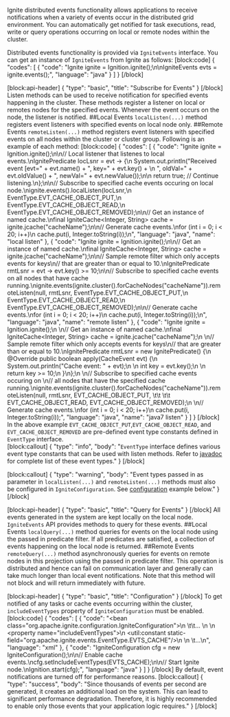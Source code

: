 <!--
  Licensed to the Apache Software Foundation (ASF) under one or more
  contributor license agreements.  See the NOTICE file distributed with
  this work for additional information regarding copyright ownership.
  The ASF licenses this file to You under the Apache License, Version 2.0
  (the "License"); you may not use this file except in compliance with
  the License.  You may obtain a copy of the License at

       http://www.apache.org/licenses/LICENSE-2.0

  Unless required by applicable law or agreed to in writing, software
  distributed under the License is distributed on an "AS IS" BASIS,
  WITHOUT WARRANTIES OR CONDITIONS OF ANY KIND, either express or implied.
  See the License for the specific language governing permissions and
  limitations under the License.
-->

Ignite distributed events functionality allows applications to receive notifications when a variety of events occur in the distributed grid environment. You can automatically get notified for task executions, read, write or query operations occurring on local or remote nodes within the cluster.

Distributed events functionality is provided via `IgniteEvents` interface. You can get an instance of `IgniteEvents` from Ignite as follows:
[block:code]
{
  "codes": [
    {
      "code": "Ignite ignite = Ignition.ignite();\n\nIgniteEvents evts = ignite.events();",
      "language": "java"
    }
  ]
}
[/block]

[block:api-header]
{
  "type": "basic",
  "title": "Subscribe for Events"
}
[/block]
Listen methods can be used to receive notification for specified events happening in the cluster. These methods register a listener on local or remotes nodes for the specified events. Whenever the event occurs on the node, the listener is notified. 
##Local Events
`localListen(...)`  method registers event listeners with specified events on local node only.
##Remote Events
`remoteListen(...)` method registers event listeners with specified events on all nodes within the cluster or cluster group. Following is an example of each method:
[block:code]
{
  "codes": [
    {
      "code": "Ignite ignite = Ignition.ignite();\n\n// Local listener that listenes to local events.\nIgnitePredicate<CacheEvent> locLsnr = evt -> {\n  System.out.println(\"Received event [evt=\" + evt.name() + \", key=\" + evt.key() + \n    \", oldVal=\" + evt.oldValue() + \", newVal=\" + evt.newValue());\n\n  return true; // Continue listening.\n};\n\n// Subscribe to specified cache events occuring on local node.\nignite.events().localListen(locLsnr,\n  EventType.EVT_CACHE_OBJECT_PUT,\n  EventType.EVT_CACHE_OBJECT_READ,\n  EventType.EVT_CACHE_OBJECT_REMOVED);\n\n// Get an instance of named cache.\nfinal IgniteCache<Integer, String> cache = ignite.jcache(\"cacheName\");\n\n// Generate cache events.\nfor (int i = 0; i < 20; i++)\n  cache.put(i, Integer.toString(i));\n",
      "language": "java",
      "name": "local listen"
    },
    {
      "code": "Ignite ignite = Ignition.ignite();\n\n// Get an instance of named cache.\nfinal IgniteCache<Integer, String> cache = ignite.jcache(\"cacheName\");\n\n// Sample remote filter which only accepts events for keys\n// that are greater than or equal to 10.\nIgnitePredicate<CacheEvent> rmtLsnr = evt -> evt.<Integer>key() >= 10;\n\n// Subscribe to specified cache events on all nodes that have cache running.\nignite.events(ignite.cluster().forCacheNodes(\"cacheName\")).remoteListen(null, rmtLsnr,                                                                 EventType.EVT_CACHE_OBJECT_PUT,\n  EventType.EVT_CACHE_OBJECT_READ,\n  EventType.EVT_CACHE_OBJECT_REMOVED);\n\n// Generate cache events.\nfor (int i = 0; i < 20; i++)\n  cache.put(i, Integer.toString(i));\n",
      "language": "java",
      "name": "remote listen"
    },
    {
      "code": "Ignite ignite = Ignition.ignite();\n \n// Get an instance of named cache.\nfinal IgniteCache<Integer, String> cache = ignite.jcache(\"cacheName\");\n \n// Sample remote filter which only accepts events for keys\n// that are greater than or equal to 10.\nIgnitePredicate<CacheEvent> rmtLsnr = new IgnitePredicate<CacheEvent>() {\n    @Override public boolean apply(CacheEvent evt) {\n        System.out.println(\"Cache event: \" + evt);\n \n        int key = evt.key();\n \n        return key >= 10;\n    }\n};\n \n// Subscribe to specified cache events occuring on \n// all nodes that have the specified cache running.\nignite.events(ignite.cluster().forCacheNodes(\"cacheName\")).remoteListen(null, rmtLsnr,                                                                 EVT_CACHE_OBJECT_PUT,                                      \t\t    \t\t   EVT_CACHE_OBJECT_READ,                                                     EVT_CACHE_OBJECT_REMOVED);\n \n// Generate cache events.\nfor (int i = 0; i < 20; i++)\n    cache.put(i, Integer.toString(i));",
      "language": "java",
      "name": "java7 listen"
    }
  ]
}
[/block]
In the above example `EVT_CACHE_OBJECT_PUT`,`EVT_CACHE_OBJECT_READ`, and `EVT_CACHE_OBJECT_REMOVED` are pre-defined event type constants defined in `EventType` interface.  
[block:callout]
{
  "type": "info",
  "body": "`EventType` interface defines various event type constants that can be used with listen methods. Refer to [javadoc](https://ignite.incubator.apache.org/releases/1.0.0/javadoc/) for complete list of these event types."
}
[/block]

[block:callout]
{
  "type": "warning",
  "body": "Event types passed in as parameter in  `localListen(...)` and `remoteListen(...)` methods must also be configured in `IgniteConfiguration`. See [configuration](#configuration) example below."
}
[/block]

[block:api-header]
{
  "type": "basic",
  "title": "Query for Events"
}
[/block]
All events generated in the system are kept locally on the local node. `IgniteEvents` API provides methods to query for these events.
##Local Events
`localQuery(...)`  method queries for events on the local node using the passed in predicate filter. If all predicates are satisfied, a collection of events happening on the local node is returned.
##Remote Events
`remoteQuery(...)`  method asynchronously queries for events on remote nodes in this projection using the passed in predicate filter. This operation is distributed and hence can fail on communication layer and generally can take much longer than local event notifications. Note that this method will not block and will return immediately with future.

[block:api-header]
{
  "type": "basic",
  "title": "Configuration"
}
[/block]
To get notified of any tasks or cache events occurring within the cluster, `includeEventTypes` property of `IgniteConfiguration` must be enabled.  
[block:code]
{
  "codes": [
    {
      "code": "<bean class=\"org.apache.ignite.configuration.IgniteConfiguration\">\n \t\t... \n    <!-- Enable cache events. -->\n    <property name=\"includeEventTypes\">\n        <util:constant static-field=\"org.apache.ignite.events.EventType.EVTS_CACHE\"/>\n    </property>\n  \t...\n</bean>",
      "language": "xml"
    },
    {
      "code": "IgniteConfiguration cfg = new IgniteConfiguration();\n\n// Enable cache events.\ncfg.setIncludeEventTypes(EVTS_CACHE);\n\n// Start Ignite node.\nIgnition.start(cfg);",
      "language": "java"
    }
  ]
}
[/block]
By default, event notifications are turned off for performance reasons.
[block:callout]
{
  "type": "success",
  "body": "Since thousands of events per second are generated, it creates an additional load on the system. This can lead to significant performance degradation. Therefore, it is highly recommended to enable only those events that your application logic requires."
}
[/block]
